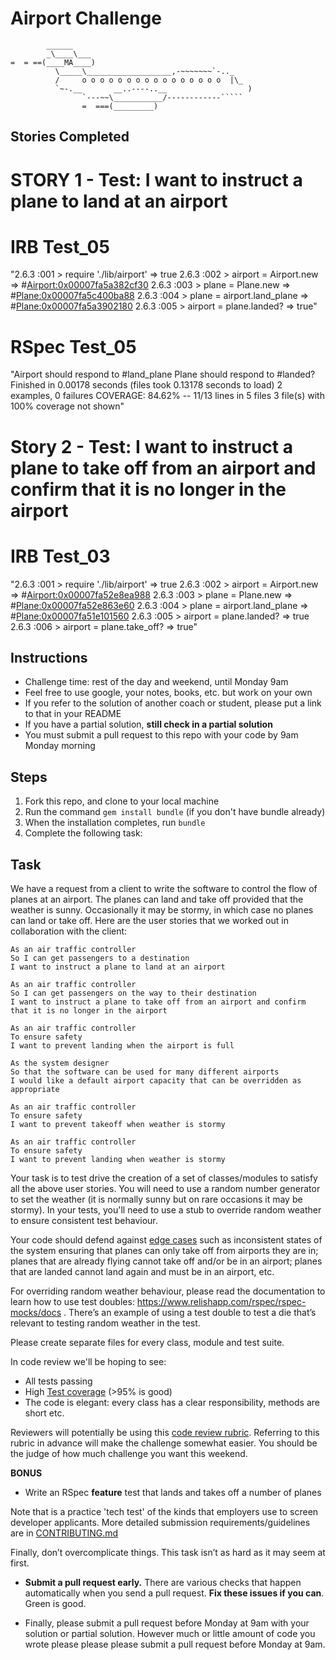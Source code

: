 Airport Challenge
=================

```
        ______
        _\____\___
=  = ==(____MA____)
          \_____\___________________,-~~~~~~~`-.._
          /     o o o o o o o o o o o o o o o o  |\_
          `~-.__       __..----..__                  )
                `---~~\___________/------------`````
                =  ===(_________)

```
Stories Completed
-----------------

# STORY 1 - Test: I want to instruct a plane to land at an airport

# IRB Test_05
"2.6.3 :001 > require './lib/airport'
 => true
2.6.3 :002 > airport = Airport.new
 => #<Airport:0x00007fa5a382cf30>
2.6.3 :003 > plane = Plane.new
 => #<Plane:0x00007fa5c400ba88>
2.6.3 :004 > plane = airport.land_plane
 => #<Plane:0x00007fa5a3902180>
2.6.3 :005 > airport = plane.landed?
 => true"
 
 # RSpec Test_05
 "Airport
  should respond to #land_plane
Plane
  should respond to #landed?
Finished in 0.00178 seconds (files took 0.13178 seconds to load)
2 examples, 0 failures
COVERAGE:  84.62% -- 11/13 lines in 5 files
3 file(s) with 100% coverage not shown"


# Story 2 - Test: I want to instruct a plane to take off from an airport and confirm that it is no longer in the airport

# IRB Test_03
"2.6.3 :001 > require './lib/airport'
 => true
2.6.3 :002 > airport = Airport.new
 => #<Airport:0x00007fa52e8ea988>
2.6.3 :003 > plane = Plane.new
 => #<Plane:0x00007fa52e863e60>
2.6.3 :004 > plane = airport.land_plane
 => #<Plane:0x00007fa51e101560>
2.6.3 :005 > airport = plane.landed?
 => true
2.6.3 :006 > airport = plane.take_off?
 => true"





Instructions
---------

* Challenge time: rest of the day and weekend, until Monday 9am
* Feel free to use google, your notes, books, etc. but work on your own
* If you refer to the solution of another coach or student, please put a link to that in your README
* If you have a partial solution, **still check in a partial solution**
* You must submit a pull request to this repo with your code by 9am Monday morning

Steps
-------

1. Fork this repo, and clone to your local machine
2. Run the command `gem install bundle` (if you don't have bundle already)
3. When the installation completes, run `bundle`
4. Complete the following task:

Task
-----

We have a request from a client to write the software to control the flow of planes at an airport. The planes can land and take off provided that the weather is sunny. Occasionally it may be stormy, in which case no planes can land or take off.  Here are the user stories that we worked out in collaboration with the client:

```
As an air traffic controller
So I can get passengers to a destination
I want to instruct a plane to land at an airport

As an air traffic controller
So I can get passengers on the way to their destination
I want to instruct a plane to take off from an airport and confirm that it is no longer in the airport

As an air traffic controller
To ensure safety
I want to prevent landing when the airport is full

As the system designer
So that the software can be used for many different airports
I would like a default airport capacity that can be overridden as appropriate

As an air traffic controller
To ensure safety
I want to prevent takeoff when weather is stormy

As an air traffic controller
To ensure safety
I want to prevent landing when weather is stormy
```

Your task is to test drive the creation of a set of classes/modules to satisfy all the above user stories. You will need to use a random number generator to set the weather (it is normally sunny but on rare occasions it may be stormy). In your tests, you'll need to use a stub to override random weather to ensure consistent test behaviour.

Your code should defend against [edge cases](http://programmers.stackexchange.com/questions/125587/what-are-the-difference-between-an-edge-case-a-corner-case-a-base-case-and-a-b) such as inconsistent states of the system ensuring that planes can only take off from airports they are in; planes that are already flying cannot take off and/or be in an airport; planes that are landed cannot land again and must be in an airport, etc.

For overriding random weather behaviour, please read the documentation to learn how to use test doubles: https://www.relishapp.com/rspec/rspec-mocks/docs . There’s an example of using a test double to test a die that’s relevant to testing random weather in the test.

Please create separate files for every class, module and test suite.

In code review we'll be hoping to see:

* All tests passing
* High [Test coverage](https://github.com/makersacademy/course/blob/master/pills/test_coverage.md) (>95% is good)
* The code is elegant: every class has a clear responsibility, methods are short etc.

Reviewers will potentially be using this [code review rubric](docs/review.md).  Referring to this rubric in advance will make the challenge somewhat easier.  You should be the judge of how much challenge you want this weekend.

**BONUS**

* Write an RSpec **feature** test that lands and takes off a number of planes

Note that is a practice 'tech test' of the kinds that employers use to screen developer applicants.  More detailed submission requirements/guidelines are in [CONTRIBUTING.md](CONTRIBUTING.md)

Finally, don’t overcomplicate things. This task isn’t as hard as it may seem at first.

* **Submit a pull request early.**  There are various checks that happen automatically when you send a pull request.  **Fix these issues if you can**.  Green is good.

* Finally, please submit a pull request before Monday at 9am with your solution or partial solution.  However much or little amount of code you wrote please please please submit a pull request before Monday at 9am.
